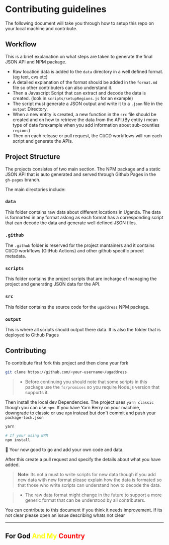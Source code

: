 # Contributing guidelines

The following document will take you through how to setup this repo on your local machine and contribute.

## Workflow

This is a brief explanation on what steps are taken to generate the final JSON API and NPM package.

- Raw location data is added to the `data` directory in a well defined format.(eg text, cvs etc)
- A detailed explanation of the format should be added in the `format.md` file so other contributers can also understand it.
- Then a Javascript Script that can extract and decode the data is created. (look in `scripts/setupRegions.js` for an example)
- The script must generate a JSON output and write it to a `.json` file in the `output` Directory.
- When a new entity is created, a new function in the `src` file should be created and on how to retrieve the data from the API.(By entity i mean type of data forexample when you add information about sub-counties `regions`)
- Then on each release or pull request, the CI/CD workflows will run each script and generate the APIs.



## Project Structure

The projects consistes of two main section. The NPM package and a static JSON API that is auto generated and served through Github Pages in the `gh-pages` branch.

The main directories include:

### `data`

This folder contains raw data about different locations in Uganda. The data is formarted in any format aslong as each format has a corresponding script that can decode the data and generate well defined JSON files.

### `.github`

The `.github` folder is reserved for the project mantainers and it contains CI/CD workflows (GitHub Actions) and other github specific proect metadata.

### `scripts`

This folder contains the project scripts that are incharge of managing the project and generating JSON data for the API.

### `src`

This folder contains the source code for the `ugaddress` NPM package.

### `output`

This is where all scripts should output there data. It is also the folder that is deployed to Github Pages


## Contributing

To contribute first fork this project and then clone your fork

```sh
git clone https://github.com/<your-username>/ugaddress
```

> - Before continuing you should note that some scripts in this package use the `fs/promises` so you require Node.js version that supports it.

Then install the local dev Dependencies. The project uses `yarn classic` though you can use `npm`. If you have Yarn Berry on your machine, downgrade to classic or use `npm` instead but don't commit and push your `package-lock.json`

```bash
yarn

# If your using NPM
npm install
```

🎉 Your now good to go and add your own code and data.

After this create a pull request and specify the details about what you have added.

> __Note__: Its not a must to write scripts for new data though if you add new data with new format please explain how the data is formated so that those who write scripts can understand how to decode the data.


> - The raw data format might change in the future to support a more generic format that can be understood by all contributers.

You can contribute to this document if you think it needs improvement. If its not clear please open an issue describing whats not clear

___

## <span style="color: black;">For God</span> <span style="color: yellow;">And My</span>  <span style="color: red;">Country</span></p>

